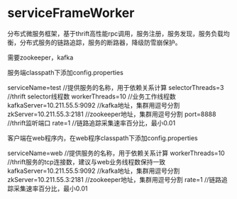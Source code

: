 # serviceFrameWorker

分布式微服务框架，基于thrift高性能rpc调用，服务注册，服务发现，服务负载均衡，分布式服务的链路追踪，服务的断路器，降级防雪崩保护。

需要zookeeper，kafka

服务端classpath下添加config.properties

serviceName=test  //提供服务的名称，用于依赖关系计算
selectorThreads=3 //thrift selector线程数
workerThreads=10 //业务工作线程数
kafkaServer=10.211.55.5:9092 //kafka地址，集群用逗号分割
zkServer=10.211.55.3:2181 //zookeeper地址，集群用逗号分割
port=8888 //thrift监听端口
rate=1 //链路追踪采集速率百分比，最小0.01

客户端在web程序内，在web程序classpath下添加config.properties

serviceName=web  //提供服务的名称，用于依赖关系计算
workerThreads=10 //thrift服务的tcp连接数，建议与web业务线程数保持一致
kafkaServer=10.211.55.5:9092 //kafka地址，集群用逗号分割
zkServer=10.211.55.3:2181 //zookeeper地址，集群用逗号分割
rate=1 //链路追踪采集速率百分比，最小0.01
